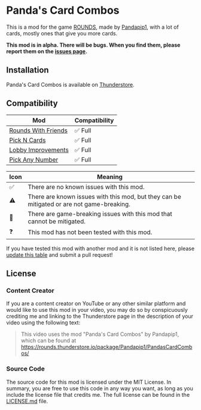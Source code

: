 # Panda's Card Combos

This is a mod for the game [ROUNDS](https://store.steampowered.com/app/1557740/ROUNDS/), made by [Pandapip1](https://github.com/Pandapip1), with a lot of cards, mostly ones that give you more cards.

**This mod is in alpha. There will be bugs. When you find them, please report them on the [issues page](https://github.com/Pandapip1/SelectAnyNumberRounds/issues).**

## Installation

Panda's Card Combos is available on [Thunderstore](https://rounds.thunderstore.io/package/Pandapip1/PandasCardCombos/).

## Compatibility

| Mod                                                                                                                        | Compatibility        |
| -------------------------------------------------------------------------------------------------------------------------  | -------------------- |
| [Rounds With Friends](https://rounds.thunderstore.io/package/olavim/RoundsWithFriends/)                                    | ✅ Full              |
| [Pick N Cards](https://rounds.thunderstore.io/package/Pykess/Pick_N_Cards/)                                                | ✅ Full              |
| [Lobby Improvements](https://rounds.thunderstore.io/package/RoundsModdingCommunity/LobbyImprovements/)                     | ✅ Full              |
| [Pick Any Number](https://rounds.thunderstore.io/package/Pandapip1/SelectAnyNumberRounds/)                                 | ✅ Full              |

| Icon | Meaning                                                                                   |
| ---- | ----------------------------------------------------------------------------------------- |
| ✅   | There are no known issues with this mod.                                                  |
| ⚠️   | There are known issues with this mod, but they can be mitigated or are not game-breaking. |
| 🛑   | There are game-breaking issues with this mod that cannot be mitigated.                    |
| ❓   | This mod has not been tested with this mod.                                               |

If you have tested this mod with another mod and it is not listed here, please [update this table](https://github.com/Pandapip1/SelectAnyNumberRounds/edit/main/README.md) and submit a pull request!

## License

### Content Creator

If you are a content creator on YouTube or any other similar platform and would like to use this mod in your video, you may do so by conspicuously crediting me and linking to the Thunderstore page in the description of your video using the following text:

> This video uses the mod "Panda's Card Combos" by Pandapip1, which can be found at https://rounds.thunderstore.io/package/Pandapip1/PandasCardCombos/

### Source Code

The source code for this mod is licensed under the MIT License. In summary, you are free to use this code in any way you want, as long as you include the license file that credits me. The full license can be found in the [LICENSE.md](LICENSE.md) file.
